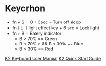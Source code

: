 # Keycrhon

- fn + S + O + 3sec = Turn off sleep
- fn＋L ＋light effect key + 6 sec = Lock light
- fn + B = Batery indicator
  - B > 70% == Green
  - B < 70% > && B < 30% == Blue
  - B < 30% == Red

[K2 Keyboard User Manual](https://drive.google.com/file/d/1PsAKfM4lJVGuHL4oAFW7r10ACMfwFRpG/view)
[K2 Quick Start Guide](https://drive.google.com/file/d/1AtvuTlBWVSf0m9Wib30nwVHuoKqFmowQ/view)
